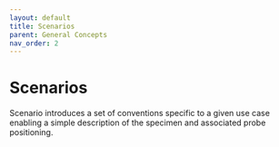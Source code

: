 ```yaml
---
layout: default
title: Scenarios
parent: General Concepts
nav_order: 2
---
```


# Scenarios

Scenario introduces a set of conventions specific to a given use case enabling a simple description of the specimen and associated probe positioning.
